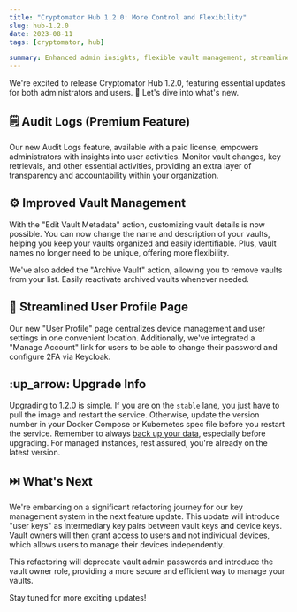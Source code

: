 ```yaml
---
title: "Cryptomator Hub 1.2.0: More Control and Flexibility"
slug: hub-1.2.0
date: 2023-08-11
tags: [cryptomator, hub]

summary: Enhanced admin insights, flexible vault management, streamlined user profiles. Upgrade now for more control.
---
```

We're excited to release Cryptomator Hub 1.2.0, featuring essential updates for both administrators and users. :tada: Let's dive into what's new.

## :spiral_notepad: Audit Logs (Premium Feature)

Our new Audit Logs feature, available with a paid license, empowers administrators with insights into user activities. Monitor vault changes, key retrievals, and other essential activities, providing an extra layer of transparency and accountability within your organization.

## :gear: Improved Vault Management

With the "Edit Vault Metadata" action, customizing vault details is now possible. You can now change the name and description of your vaults, helping you keep your vaults organized and easily identifiable. Plus, vault names no longer need to be unique, offering more flexibility.

We've also added the "Archive Vault" action, allowing you to remove vaults from your list. Easily reactivate archived vaults whenever needed.

## :bust_in_silhouette: Streamlined User Profile Page

Our new "User Profile" page centralizes device management and user settings in one convenient location. Additionally, we've integrated a "Manage Account" link for users to be able to change their password and configure 2FA via Keycloak.

## :up_arrow: Upgrade Info

Upgrading to 1.2.0 is simple. If you are on the `stable` lane, you just have to pull the image and restart the service. Otherwise, update the version number in your Docker Compose or Kubernetes spec file before you restart the service. Remember to always [back up your data](https://docs.cryptomator.org/en/latest/hub/setup/#backup), especially before upgrading. For managed instances, rest assured, you're already on the latest version.

## :next_track_button: What's Next

We're embarking on a significant refactoring journey for our key management system in the next feature update. This update will introduce "user keys" as intermediary key pairs between vault keys and device keys. Vault owners will then grant access to users and not individual devices, which allows users to manage their devices independently.

This refactoring will deprecate vault admin passwords and introduce the vault owner role, providing a more secure and efficient way to manage your vaults.

Stay tuned for more exciting updates!
